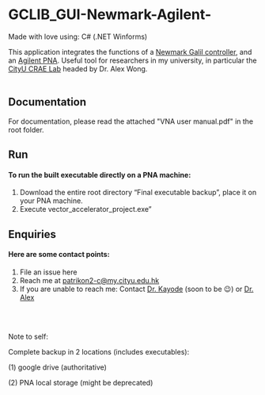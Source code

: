 # GCLIB_GUI-Newmark-Agilent-
Made with love using: C# (.NET Winforms)

This application integrates the functions of a [Newmark Galil controller](https://www.newmarksystems.com/motion-controllers/nsc-g-series/), and an [Agilent PNA](https://www.keysight.com/en/pcx-x205186/pna-network-analyzers-300-khz-to-11-thz?cc=HK&lc=eng). Useful tool for researchers in my university, in particular the [CityU CRAE Lab](http://www.ee.cityu.edu.hk/~amhwong/ "CityU CRAE Lab") headed by Dr. Alex Wong. <br/>
<br/>

## Documentation
For documentation, please read the attached "VNA user manual.pdf" in the root folder. <br/>


## Run
#### To run the built executable directly on a PNA machine:
1.	Download the entire root directory “Final executable backup”, place it on your PNA machine. 
2.	Execute vector_accelerator_project.exe”

## Enquiries
#### Here are some contact points:
1. File an issue here
2. Reach me at patrikon2-c@my.cityu.edu.hk
3. If you are unable to reach me: Contact [Dr. Kayode](https://scholar.google.com/citations?user=da14QzsAAAAJ&hl=en) (soon to be :wink:) or [Dr. Alex](ee.cityu.edu.hk/~amhwong/) 

<br/>
<br/>

Note to self: 

Complete backup in 2 locations (includes executables):

(1) google drive (authoritative)

(2) PNA local storage (might be deprecated)

